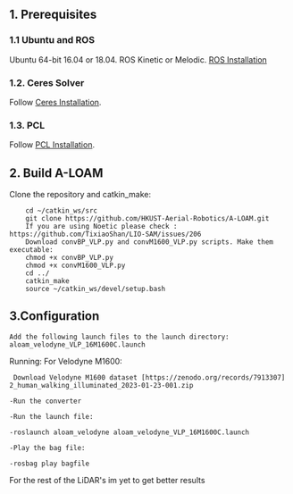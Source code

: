 ## 1. Prerequisites
### 1.1 **Ubuntu** and **ROS**
Ubuntu 64-bit 16.04 or 18.04.
ROS Kinetic or Melodic. [ROS Installation](http://wiki.ros.org/ROS/Installation)


### 1.2. **Ceres Solver**
Follow [Ceres Installation](http://ceres-solver.org/installation.html).

### 1.3. **PCL**
Follow [PCL Installation](http://www.pointclouds.org/downloads/linux.html).


## 2. Build A-LOAM
Clone the repository and catkin_make:

```
    cd ~/catkin_ws/src
    git clone https://github.com/HKUST-Aerial-Robotics/A-LOAM.git
    If you are using Noetic please check : https://github.com/TixiaoShan/LIO-SAM/issues/206
    Download convBP_VLP.py and convM1600_VLP.py scripts. Make them executable:
    chmod +x convBP_VLP.py
    chmod +x convM1600_VLP.py
    cd ../
    catkin_make
    source ~/catkin_ws/devel/setup.bash
```


## 3.Configuration

    
    Add the following launch files to the launch directory: aloam_velodyne_VLP_16M1600C.launch
    
Running:
For Velodyne M1600:

     Download Velodyne M1600 dataset [https://zenodo.org/records/7913307] 2_human_walking_illuminated_2023-01-23-001.zip
    
    -Run the converter
    
    -Run the launch file:
    
    -roslaunch aloam_velodyne aloam_velodyne_VLP_16M1600C.launch
    
    -Play the bag file:
    
    -rosbag play bagfile

For the rest of the LiDAR's im yet to get better results

    
